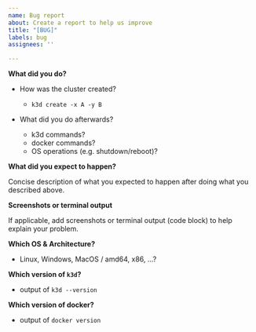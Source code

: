 ```yaml
---
name: Bug report
about: Create a report to help us improve
title: "[BUG]"
labels: bug
assignees: ''

---
```


**What did you do?**

- How was the cluster created?
    - `k3d create -x A -y B`

- What did you do afterwards?
    - k3d commands?
    - docker commands?
    - OS operations (e.g. shutdown/reboot)?

**What did you expect to happen?**

Concise description of what you expected to happen after doing what you described above.

**Screenshots or terminal output**

If applicable, add screenshots or terminal output (code block) to help explain your problem.

**Which OS & Architecture?**

- Linux, Windows, MacOS / amd64, x86, ...?

**Which version of `k3d`?**

- output of `k3d --version`

**Which version of docker?**

- output of `docker version`
